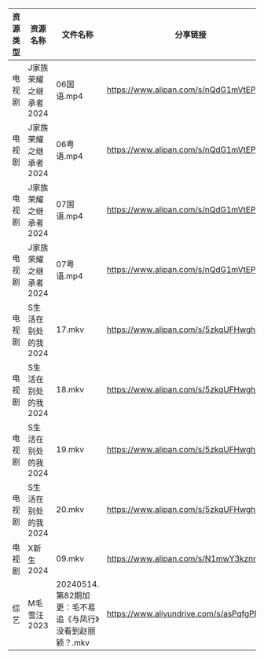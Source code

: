 | 资源类型 | 资源名称          | 文件名称                                 | 分享链接                                      | 更新时间                |
| ---- | ------------- | ------------------------------------ | ----------------------------------------- | ------------------- |
| 电视剧  | J家族荣耀之继承者2024 | 06国语.mp4                             | https://www.alipan.com/s/nQdG1mVtEPN      | 2024-05-14 14:07:22 |
| 电视剧  | J家族荣耀之继承者2024 | 06粤语.mp4                             | https://www.alipan.com/s/nQdG1mVtEPN      | 2024-05-14 14:07:21 |
| 电视剧  | J家族荣耀之继承者2024 | 07国语.mp4                             | https://www.alipan.com/s/nQdG1mVtEPN      | 2024-05-14 14:07:21 |
| 电视剧  | J家族荣耀之继承者2024 | 07粤语.mp4                             | https://www.alipan.com/s/nQdG1mVtEPN      | 2024-05-14 14:07:20 |
| 电视剧  | S生活在别处的我2024  | 17.mkv                               | https://www.alipan.com/s/5zkqUFHwghK      | 2024-05-14 14:08:21 |
| 电视剧  | S生活在别处的我2024  | 18.mkv                               | https://www.alipan.com/s/5zkqUFHwghK      | 2024-05-14 14:08:20 |
| 电视剧  | S生活在别处的我2024  | 19.mkv                               | https://www.alipan.com/s/5zkqUFHwghK      | 2024-05-14 14:08:20 |
| 电视剧  | S生活在别处的我2024  | 20.mkv                               | https://www.alipan.com/s/5zkqUFHwghK      | 2024-05-14 14:08:19 |
| 电视剧  | X新生2024       | 09.mkv                               | https://www.alipan.com/s/N1mwY3kznmo      | 2024-05-14 14:09:03 |
| 综艺   | M毛雪汪2023      | 20240514.第82期加更：毛不易追《与凤行》没看到赵丽颖？.mkv | https://www.aliyundrive.com/s/asPqfgPRqAg | 2024-05-14 14:09:25 |
